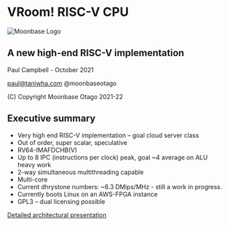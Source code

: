 # VRoom! RISC-V CPU

![Moonbase Logo](https://moonbaseotago.github.io/talk/assets/moonbase_small.png)

## A new high-end RISC-V implementation
Paul Campbell - October 2021

paul@taniwha.com @moonbaseotago

(C) Copyright Moonbase Otago 2021-22

## Executive summary
* Very high end RISC-V implementation – goal cloud server class
* Out of order, super scalar, speculative
* RV64-IMAFDCHB(V)
* Up to 8 IPC (instructions per clock) peak, goal ~4 average on ALU heavy work
* 2-way simultaneous multithreading capable
* Multi-core
* Current dhrystone numbers: ~6.3 DMips/MHz - still a work in progress. 
* Currently boots Linux on an AWS-FPGA instance
* GPL3 – dual licensing possible

[Detailed architectural presentation](https://moonbaseotago.github.io/talk/index.html)

